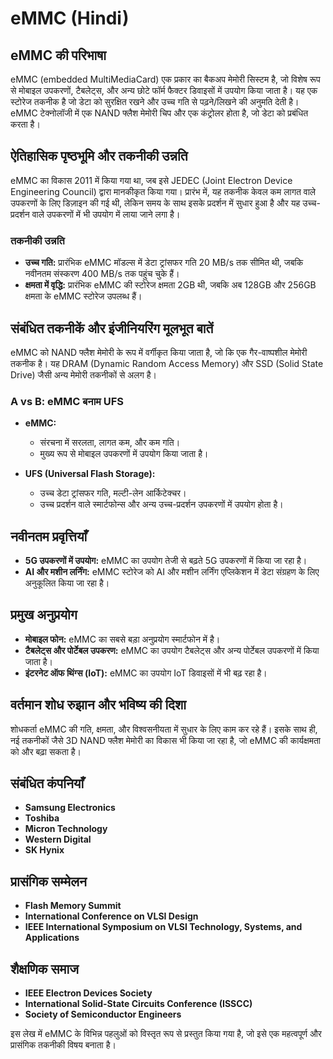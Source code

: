 # eMMC (Hindi)

## eMMC की परिभाषा
eMMC (embedded MultiMediaCard) एक प्रकार का बैकअप मेमोरी सिस्टम है, जो विशेष रूप से मोबाइल उपकरणों, टैबलेट्स, और अन्य छोटे फॉर्म फैक्टर डिवाइसों में उपयोग किया जाता है। यह एक स्टोरेज तकनीक है जो डेटा को सुरक्षित रखने और उच्च गति से पढ़ने/लिखने की अनुमति देती है। eMMC टेक्नोलॉजी में एक NAND फ्लैश मेमोरी चिप और एक कंट्रोलर होता है, जो डेटा को प्रबंधित करता है।

## ऐतिहासिक पृष्ठभूमि और तकनीकी उन्नति
eMMC का विकास 2011 में किया गया था, जब इसे JEDEC (Joint Electron Device Engineering Council) द्वारा मानकीकृत किया गया। प्रारंभ में, यह तकनीक केवल कम लागत वाले उपकरणों के लिए डिज़ाइन की गई थी, लेकिन समय के साथ इसके प्रदर्शन में सुधार हुआ है और यह उच्च-प्रदर्शन वाले उपकरणों में भी उपयोग में लाया जाने लगा है। 

### तकनीकी उन्नति
- **उच्च गति:** प्रारंभिक eMMC मॉडल्स में डेटा ट्रांसफर गति 20 MB/s तक सीमित थी, जबकि नवीनतम संस्करण 400 MB/s तक पहुंच चुके हैं।
- **क्षमता में वृद्धि:** प्रारंभिक eMMC की स्टोरेज क्षमता 2GB थी, जबकि अब 128GB और 256GB क्षमता के eMMC स्टोरेज उपलब्ध हैं।

## संबंधित तकनीकें और इंजीनियरिंग मूलभूत बातें
eMMC को NAND फ्लैश मेमोरी के रूप में वर्गीकृत किया जाता है, जो कि एक गैर-वाष्पशील मेमोरी तकनीक है। यह DRAM (Dynamic Random Access Memory) और SSD (Solid State Drive) जैसी अन्य मेमोरी तकनीकों से अलग है। 

### A vs B: eMMC बनाम UFS
- **eMMC:** 
  - संरचना में सरलता, लागत कम, और कम गति।
  - मुख्य रूप से मोबाइल उपकरणों में उपयोग किया जाता है।
  
- **UFS (Universal Flash Storage):**
  - उच्च डेटा ट्रांसफर गति, मल्टी-लेन आर्किटेक्चर।
  - उच्च प्रदर्शन वाले स्मार्टफोन्स और अन्य उच्च-प्रदर्शन उपकरणों में उपयोग होता है।

## नवीनतम प्रवृत्तियाँ
- **5G उपकरणों में उपयोग:** eMMC का उपयोग तेजी से बढ़ते 5G उपकरणों में किया जा रहा है।
- **AI और मशीन लर्निंग:** eMMC स्टोरेज को AI और मशीन लर्निंग एप्लिकेशन में डेटा संग्रहण के लिए अनुकूलित किया जा रहा है।

## प्रमुख अनुप्रयोग
- **मोबाइल फोन:** eMMC का सबसे बड़ा अनुप्रयोग स्मार्टफोन में है।
- **टैबलेट्स और पोर्टेबल उपकरण:** eMMC का उपयोग टैबलेट्स और अन्य पोर्टेबल उपकरणों में किया जाता है।
- **इंटरनेट ऑफ थिंग्स (IoT):** eMMC का उपयोग IoT डिवाइसों में भी बढ़ रहा है।

## वर्तमान शोध रुझान और भविष्य की दिशा
शोधकर्ता eMMC की गति, क्षमता, और विश्वसनीयता में सुधार के लिए काम कर रहे हैं। इसके साथ ही, नई तकनीकों जैसे 3D NAND फ्लैश मेमोरी का विकास भी किया जा रहा है, जो eMMC की कार्यक्षमता को और बढ़ा सकता है।

## संबंधित कंपनियाँ
- **Samsung Electronics**
- **Toshiba**
- **Micron Technology**
- **Western Digital**
- **SK Hynix**

## प्रासंगिक सम्मेलन
- **Flash Memory Summit**
- **International Conference on VLSI Design**
- **IEEE International Symposium on VLSI Technology, Systems, and Applications**

## शैक्षणिक समाज
- **IEEE Electron Devices Society**
- **International Solid-State Circuits Conference (ISSCC)**
- **Society of Semiconductor Engineers**

इस लेख में eMMC के विभिन्न पहलुओं को विस्तृत रूप से प्रस्तुत किया गया है, जो इसे एक महत्वपूर्ण और प्रासंगिक तकनीकी विषय बनाता है।